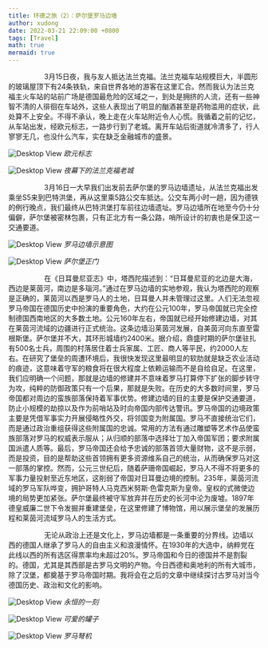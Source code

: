 ```yaml
---
title: 环德之旅（2）：萨尔堡罗马边墙
author: xudong
date: 2022-03-21 22:09:00 +0800
tags: [Travel]
math: true
mermaid: true
---
```


&emsp; &emsp; &emsp; &emsp; 3月15日夜，我与友人抵达法兰克福。法兰克福车站规模巨大，半圆形的玻璃屋顶下有24条铁轨，来自世界各地的游客在这里汇合。然而我认为法兰克福主火车站的站前广场是德国最危险的区域之一，到处是拥挤的人流，还有一些神智不清的人徘徊在车站外，这些人表现出了明显的酗酒甚至是药物滥用的症状，此处算不上安全。不得不承认，晚上走在火车站附近令人心慌。我循着之前的记忆，从车站出发，经欧元标志，一路步行到了老城。离开车站后街道就冷清多了，行人寥寥无几，也没什么汽车，实在缺乏金融城市的盛景。

![Desktop View](https://xudong-zhu01.github.io/assets/frankfurt/1.png)
_欧元标志_

![Desktop View](https://xudong-zhu01.github.io/assets/frankfurt/2.png)
_夜幕下的法兰克福老城_

&emsp; &emsp; &emsp; &emsp; 3月16日一大早我们出发前去萨尔堡的罗马边墙遗址，从法兰克福出发乘坐S5来到巴特洪堡，再从这里乘5路公交车抵达。公交车两小时一趟，因为德铁的例行晚点，我们最终从巴特洪堡打车前往边墙遗址。罗马边墙所在地至今仍十分偏僻，萨尔堡被密林包裹，只有正北方有一条公路，哨所设计的初衷也是保卫这一交通要道。

![Desktop View](https://xudong-zhu01.github.io/assets/frankfurt/3.png)
_罗马边墙示意图_

![Desktop View](https://xudong-zhu01.github.io/assets/frankfurt/4.png)
_萨尔堡正门_

&emsp; &emsp; &emsp; &emsp; 在《日耳曼尼亚志》中，塔西陀描述到：“日耳曼尼亚的北边是大海，西边是莱茵河，南边是多瑙河。”通过在罗马边墙的实地参观，我认为塔西陀的观察是正确的，莱茵河以西是罗马人的土地，日耳曼人并未管理过这里。人们无法忽视罗马帝国在德国历史中扮演的重要角色，大约在公元100年，罗马帝国就已完全控制德国西南地区的大多数土地。公元160年左右，帝国就已经开始修建边墙，对其在莱茵河流域的边疆进行正式统治。这条边墙沿莱茵河发展，自美茵河向东直至雷根斯堡。萨尔堡并不大，其环形城墙约2400米。据介绍，鼎盛时期的萨尔堡驻扎有500名士兵，周围的村落居住着士兵家属、工匠、商人等平民，约2000人左右。在研究了堡垒的周遭环境后，我很快发现这里最明显的软肋就是缺乏农业活动的痕迹，这意味着守军的粮食将在很大程度上依赖运输而不是自给自足。在这里，我们应明确一个问题，那就是边墙的修建并不意味着罗马打算停下扩张的脚步转守为攻，纯粹的防御政策只有一个后果，那就是失败。在历史的大多数时间里，罗马帝国都对周边的蛮族部落保持着军事优势。修建边墙的目的主要是保护交通要道，防止小规模的劫掠以及作为前哨站及时向帝国内部传达警讯。罗马帝国的边境政策主要是凭借军事实力开展侵略性外交，将邻国变为附属国。罗马不直接统治它们，而是通过政治重组获得这些附属国的忠诚。常用的方法有通过雕塑等艺术作品使蛮族部落对罗马的权威表示服从；从归顺的部落中选择壮丁加入帝国军团；要求附属国派遣人质等。最后，罗马帝国还会给予忠诚的部落首领大量财物，这不是示弱，而是投资，目的是帮助这些首领拥有更多资源维系自己的统治，从而确保罗马对这一部落的掌控。然而，公元三世纪后，随着萨珊帝国崛起，罗马人不得不将更多的军事力量投射至近东地区，这削弱了帝国对日耳曼边境的控制。235年，莱茵河流域的罗马军队哗变，拥护哥特人马克西米努斯·色雷克斯为皇帝。皇权的式微使边境的局势更加紧张。萨尔堡最终被守军放弃并在历史的长河中沦为废墟。1897年德皇威廉二世下令发掘并重建堡垒，在这里修建了博物馆，用以展示堡垒的发展历程和莱茵河流域罗马人的生活方式。

&emsp; &emsp; &emsp; &emsp; 无论从政治上还是文化上，罗马边墙都是一条重要的分界线。边墙以西的德国人继承了罗马人的自由主义和浪漫情怀。在1930年的大选中，纳粹党在此线以西的所有选区得票率均未超过20%。罗马帝国和今日的德国并不是割裂的。德国，尤其是其西部是古罗马文明的产物。今日西德和奥地利的所有大城市，除了汉堡，都奠基于罗马帝国时期。我将会在之后的文章中继续探讨古罗马对当今德国历史、政治和文化的影响。

![Desktop View](https://xudong-zhu01.github.io/assets/frankfurt/5.png)
_永恒的一刻_

![Desktop View](https://xudong-zhu01.github.io/assets/frankfurt/6.png)
_可爱的罐子_

![Desktop View](https://xudong-zhu01.github.io/assets/frankfurt/7.png)
_罗马弩机_


